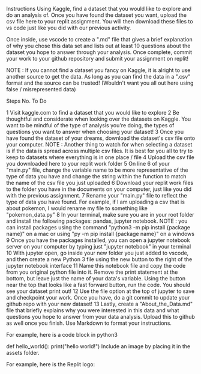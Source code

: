 Instructions
Using Kaggle, find a dataset that you would like to explore and do an analysis of. Once you have found the dataset you want, upload the csv file here to your replit assignment. You will then download these files to vs code just like you did with our previous activity.

Once inside, use vscode to create a ".md" file that gives a brief explanation of why you chose this data set and lists out at least 10 questions about the dataset you hope to answer through your analysis. Once complete, commit your work to your github repository and submit your assignment on replit!

NOTE : If you cannot find a dataset you fancy on Kaggle, it is alright to use another source to get the data. As long as you can find the data in a ".csv" format and the source can be trusted! (Wouldn't want you all out here using false / misrepresented data)

Steps
No.	To Do

1	Visit kaggle.com to find a dataset that you would like to explore
2	Be thoughtful and considerate when looking over the datasets on Kaggle. You want to be mindful of the type of analysis you're doing, the types of questions you want to answer when choosing your dataset!
3	Once you have found the dataset of your dreams, download the dataset's csv file onto your computer. NOTE : Another thing to watch for when selecting a dataset is if the data is spread across multiple csv files. It is best for you all to try to keep to datasets where everything is in one place / file
4	Upload the csv file you downloaded here to your replit work folder
5	On line 6 of your "main.py" file, change the variable name to be more representative of the type of data you have and change the string within the function to match the name of the csv file you just uploaded
6	Download your replit work files to the folder you have in the documents on your computer, just like you did with the previous assignment.
7	Rename your "main.py" file to reflect the type of data you have found. For example, if I am uploading a csv that is about pokemon, I would rename my file to something like "pokemon_data.py"
8	In your terminal, make sure you are in your root folder and install the following packages: pandas, jupyter notebook. NOTE : you can install packages using the command "python3 -m pip install {package name}" on a mac or using "py -m pip install {package name}" on a windows
9	Once you have the packages installed, you can open a jupyter notebook server on your computer by typing just "jupyter notebook" in your terminal
10	With jupyter open, go inside your new folder you just added to vscode, and then create a new Python 3 file using the new button to the right of the jupyter notebook interface
11	Name this notebook file and copy the code from you original python file into it. Remove the print statement at the bottom, but leave just the name of your data's variable. Using the button near the top that looks like a fast forward button, run the code. You should see your dataset print out!
12	Use the file option at the top of jupyter to save and checkpoint your work. Once you have, do a git commit to update your github repo with your new dataset!
13	Lastly, create a "About_the_Data.md" file that briefly explains why you were interested in this data and what questions you hope to answer from your data analysis. Upload this to github as well once you finish.
Use Markdown to format your instructions.

For example, here is a code block in python3

def hello_world():
  print("hello world!")
Include an image by placing it in the assets folder.

For example, here is the Replit logo:

